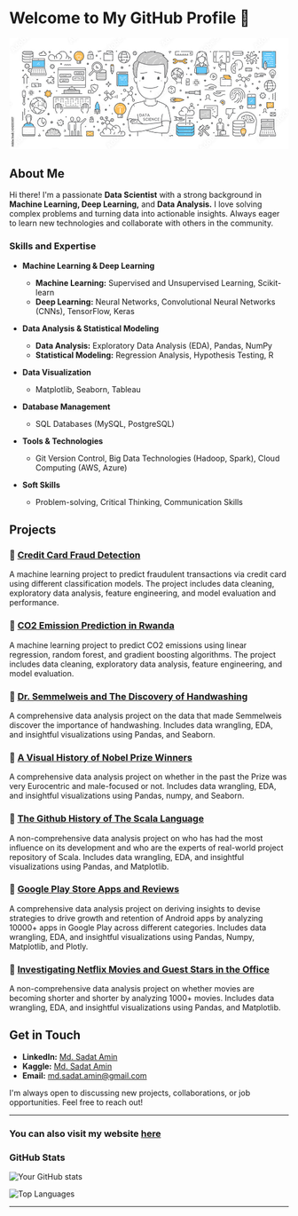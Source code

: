 # Welcome to My GitHub Profile 👋

![Data Scientist Image](./banner.jpg)

## About Me

Hi there! I'm a passionate **Data Scientist** with a strong background in **Machine Learning, Deep Learning,** and **Data Analysis.** I love solving complex problems and turning data into actionable insights. Always eager to learn new technologies and collaborate with others in the community.

### Skills and Expertise

- **Machine Learning & Deep Learning**
  - **Machine Learning:** Supervised and Unsupervised Learning, Scikit-learn
  - **Deep Learning:** Neural Networks, Convolutional Neural Networks (CNNs), TensorFlow, Keras

- **Data Analysis & Statistical Modeling**
  - **Data Analysis:** Exploratory Data Analysis (EDA), Pandas, NumPy
  - **Statistical Modeling:** Regression Analysis, Hypothesis Testing, R

- **Data Visualization**
  - Matplotlib, Seaborn, Tableau

- **Database Management**
  - SQL Databases (MySQL, PostgreSQL)

- **Tools & Technologies**
  - Git Version Control, Big Data Technologies (Hadoop, Spark), Cloud Computing (AWS, Azure)

- **Soft Skills**
  - Problem-solving, Critical Thinking, Communication Skills

## Projects

### 🤖 [Credit Card Fraud Detection](https://github.com/Saadat-Antor/credit_card_fraud_detection/)
A machine learning project to predict fraudulent transactions via credit card  using different classification models. The project includes data cleaning, exploratory data analysis, feature engineering, and model evaluation and performance.

### 🚀 [CO2 Emission Prediction in Rwanda](https://github.com/Saadat-Antor/CO2_emission_prediction_in_Rowanda)
A machine learning project to predict CO2 emissions using linear regression, random forest, and gradient boosting algorithms. The project includes data cleaning, exploratory data analysis, feature engineering, and model evaluation.

### 🧠 [Dr. Semmelweis and The Discovery of Handwashing](https://github.com/Saadat-Antor/PortFolio-Projects/blob/main/PROJ_12_DR.%20SEMMELWEIS%20AND%20THE%20DISCOVERY%20OF%20HANDWASHING.ipynb)
A comprehensive data analysis project on the data that made Semmelweis discover the importance of handwashing. Includes data wrangling, EDA, and insightful visualizations using Pandas, and Seaborn.

### 🧠 [A Visual History of Nobel Prize Winners](https://github.com/Saadat-Antor/PortFolio-Projects/blob/main/PROJ_10_A%20VISUAL%20HISTORY%20OF%20NOBEL%20PRIZE%20WINNERS.ipynb)
A comprehensive data analysis project on whether in the past the Prize was very Eurocentric and male-focused or not. Includes data wrangling, EDA, and insightful visualizations using Pandas, numpy, and Seaborn.

### 🧠 [The Github History of The Scala Language](https://github.com/Saadat-Antor/PortFolio-Projects/blob/main/PROJ_09_THE%20GITHUB%20HISTORY%20OF%20THE%20SCALA%20LANGUAGE.ipynb)
A non-comprehensive data analysis project on who has had the most influence on its development and who are the experts of real-world project repository of Scala. Includes data wrangling, EDA, and insightful visualizations using Pandas, and Matplotlib.

### 🧠 [Google Play Store Apps and Reviews](https://github.com/Saadat-Antor/PortFolio-Projects/blob/main/PROJ_08_GOOGLE%20PLAY%20STORE%20APPS%20AND%20REVIEWS.ipynb)
A comprehensive data analysis project on deriving insights to devise strategies to drive growth and retention of Android apps by analyzing 10000+ apps in Google Play across different categories. Includes data wrangling, EDA, and insightful visualizations using Pandas, Numpy, Matplotlib, and Plotly.

### 🧠 [Investigating Netflix Movies and Guest Stars in the Office](https://github.com/Saadat-Antor/PortFolio-Projects/blob/main/PROJ_07_INVESTIGATING%20NETFLIX%20MOVIES%20AND%20GUEST%20STARS%20IN%20THE%20OFFICE.ipynb)
A non-comprehensive data analysis project on whether movies are becoming shorter and shorter by analyzing 1000+ movies. Includes data wrangling, EDA, and insightful visualizations using Pandas, and Matplotlib.

## Get in Touch

- **LinkedIn:** [Md. Sadat Amin](https://www.linkedin.com/in/saadatantor/)
- **Kaggle:** [Md. Sadat Amin](https://www.kaggle.com/saadatantor)
- **Email:** md.sadat.amin@gmail.com

I'm always open to discussing new projects, collaborations, or job opportunities. Feel free to reach out!

---

### You can also visit my website [here](https://www.saadatantor.com)

### GitHub Stats

![Your GitHub stats](https://github-readme-stats.vercel.app/api?username=Saadat-Antor&show_icons=true&theme=radical)

![Top Languages](https://github-readme-stats.vercel.app/api/top-langs/?username=Saadat-Antor&layout=compact&theme=radical)

---

